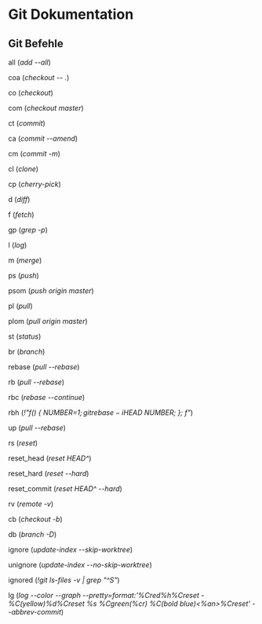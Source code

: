 # Git Dokumentation

## Git Befehle

all (*add --all*)

coa (*checkout -- .*)

co (*checkout*)

com (*checkout master*)

ct (*commit*)

ca (*commit --amend*)

cm (*commit -m*)

cl (*clone*)

cp (*cherry-pick*)

d (*diff*)

f (*fetch*)

gp (*grep -p*)

l (*log*)

m (*merge*)

ps (*push*)

psom (*push origin master*)

pl (*pull*)

plom (*pull origin master*)

st (*status*)

br (*branch*)

rebase (*pull --rebase*)

rb (*pull --rebase*)

rbc (*rebase --continue*)

rbh (*!"f() { NUMBER=$1; git rebase -i HEAD~$NUMBER; }; f"*)

up (*pull --rebase*)

rs (*reset*)

reset_head (*reset HEAD^*)

reset_hard (*reset --hard*)

reset_commit (*reset HEAD^ --hard*)
    
rv (*remote -v*)

cb (*checkout -b*)

db (*branch -D*)

ignore (*update-index --skip-worktree*)

unignore (*update-index --no-skip-worktree*)

ignored (*!git ls-files -v | grep \"^S\"*)

lg (*log --color --graph --pretty=format:'%Cred%h%Creset -%C(yellow)%d%Creset %s %Cgreen(%cr) %C(bold blue)<%an>%Creset' --abbrev-commit*)
